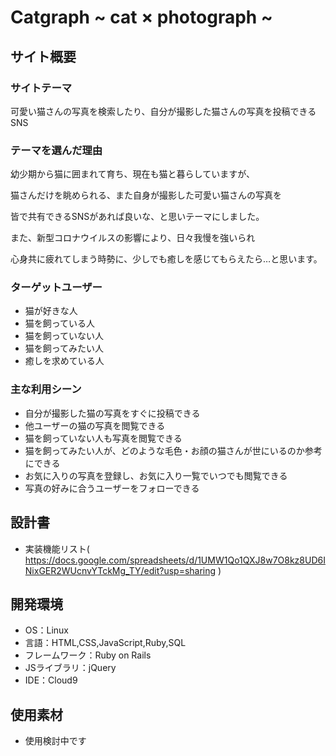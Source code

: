# Catgraph ~ cat × photograph ~

## サイト概要
### サイトテーマ
可愛い猫さんの写真を検索したり、自分が撮影した猫さんの写真を投稿できるSNS

### テーマを選んだ理由
幼少期から猫に囲まれて育ち、現在も猫と暮らしていますが、

猫さんだけを眺められる、また自身が撮影した可愛い猫さんの写真を

皆で共有できるSNSがあれば良いな、と思いテーマにしました。

また、新型コロナウイルスの影響により、日々我慢を強いられ

心身共に疲れてしまう時勢に、少しでも癒しを感じてもらえたら…と思います。


### ターゲットユーザー
- 猫が好きな人
- 猫を飼っている人
- 猫を飼っていない人
- 猫を飼ってみたい人
- 癒しを求めている人

### 主な利用シーン
- 自分が撮影した猫の写真をすぐに投稿できる
- 他ユーザーの猫の写真を閲覧できる
- 猫を飼っていない人も写真を閲覧できる
- 猫を飼ってみたい人が、どのような毛色・お顔の猫さんが世にいるのか参考にできる
- お気に入りの写真を登録し、お気に入り一覧でいつでも閲覧できる
- 写真の好みに合うユーザーをフォローできる

## 設計書
- 実装機能リスト( https://docs.google.com/spreadsheets/d/1UMW1Qo1QXJ8w7O8kz8UD6INixGER2WUcnvYTckMg_TY/edit?usp=sharing )

## 開発環境
- OS：Linux
- 言語：HTML,CSS,JavaScript,Ruby,SQL
- フレームワーク：Ruby on Rails
- JSライブラリ：jQuery
- IDE：Cloud9

## 使用素材
- 使用検討中です